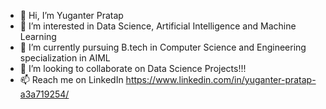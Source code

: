 - 👋 Hi, I’m Yuganter Pratap
- 👀 I’m interested in Data Science, Artificial Intelligence and Machine Learning
- 🌱 I’m currently pursuing B.tech in Computer Science and Engineering specialization in AIML
- 💞️ I’m looking to collaborate on Data Science Projects!!!
- 📫 Reach me on LinkedIn https://www.linkedin.com/in/yuganter-pratap-a3a719254/

<!---
vansh-py04/vansh-py04 is a ✨ special ✨ repository because its `README.md` (this file) appears on your GitHub profile.
You can click the Preview link to take a look at your changes.
--->

